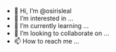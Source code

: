 - 👋 Hi, I’m @osirisleal
- 👀 I’m interested in ...
- 🌱 I’m currently learning ...
- 💞️ I’m looking to collaborate on ...
- 📫 How to reach me ...

<!---
osirisleal/osirisleal is a ✨ special ✨ repository because its `README.md` (this file) appears on your GitHub profile.
You can click the Preview link to take a look at your changes.
--->
